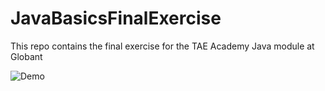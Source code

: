 # JavaBasicsFinalExercise
This repo contains the final exercise for the TAE Academy Java module at Globant

![Demo](https://gfycat.com/flawlesswildechidna.gif)

